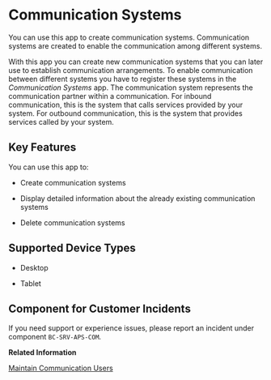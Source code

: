 <!-- loio15663c157670410ca366623dff329396 -->

# Communication Systems

You can use this app to create communication systems. Communication systems are created to enable the communication among different systems.



With this app you can create new communication systems that you can later use to establish communication arrangements. To enable communication between different systems you have to register these systems in the *Communication Systems* app. The communication system represents the communication partner within a communication. For inbound communication, this is the system that calls services provided by your system. For outbound communication, this is the system that provides services called by your system.



<a name="loio15663c157670410ca366623dff329396__section_p1m_pch_jfb"/>

## Key Features

You can use this app to:



-   Create communication systems

-   Display detailed information about the already existing communication systems

-   Delete communication systems




<a name="loio15663c157670410ca366623dff329396__supported_devices"/>

## Supported Device Types

-   Desktop

-   Tablet




<a name="loio15663c157670410ca366623dff329396__customer_component"/>

## Component for Customer Incidents

If you need support or experience issues, please report an incident under component `BC-SRV-APS-COM`.

**Related Information**  


[Maintain Communication Users](maintain-communication-users-eef80dd.md "You can use this app to create and edit communication users. Communication users are used by solutions to authenticate themselves to be able to post data.")

 <?sap-ot O2O class="- topic/link " href="fab3fd449cf74c6384622b98831e989e.xml" text="" desc="" xtrc="link:2" xtrf="file:/home/builder/src/dita-all/jjq1673438782153/loio2080d0faf9d84ce6aa14caa4caa32935_en-US/src/content/localization/en-us/15663c157670410ca366623dff329396.xml" output-class="" outputTopicFile="file:/home/builder/tp.net.sf.dita-ot/2.3/plugins/com.elovirta.dita.markdown_1.3.0/xsl/dita2markdownImpl.xsl" ?> 

 <?sap-ot O2O class="- topic/link " href="1bfe32ae08074b7186e375ab425fb114.xml" text="" desc="" xtrc="link:3" xtrf="file:/home/builder/src/dita-all/jjq1673438782153/loio2080d0faf9d84ce6aa14caa4caa32935_en-US/src/content/localization/en-us/15663c157670410ca366623dff329396.xml" output-class="" outputTopicFile="file:/home/builder/tp.net.sf.dita-ot/2.3/plugins/com.elovirta.dita.markdown_1.3.0/xsl/dita2markdownImpl.xsl" ?> 

